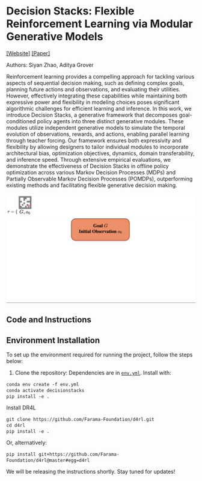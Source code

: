 # Decision Stacks: Flexible Reinforcement Learning via Modular Generative Models

[[Website]](https://siyan-zhao.github.io/decision-stacks/)
[[Paper]](https://siyan-zhao.github.io/decision-stacks/)

Authors: Siyan Zhao, Aditya Grover

Reinforcement learning provides a compelling approach for tackling various aspects of sequential decision making, such as defining complex goals, planning future actions and observations, and evaluating their utilities. However, effectively integrating these capabilities while maintaining both expressive power and flexibility in modeling choices poses significant algorithmic challenges for efficient learning and inference. In this work, we introduce Decision Stacks, a generative framework that decomposes goal-conditioned policy agents into three distinct generative modules. These modules utilize independent generative models to simulate the temporal evolution of observations, rewards, and actions, enabling parallel learning through teacher forcing. Our framework ensures both expressivity and flexibility by allowing designers to tailor individual modules to incorporate architectural bias, optimization objectives, dynamics, domain transferability, and inference speed. Through extensive empirical evaluations, we demonstrate the effectiveness of Decision Stacks in offline policy optimization across various Markov Decision Processes (MDPs) and Partially Observable Markov Decision Processes (POMDPs), outperforming existing methods and facilitating flexible generative decision making.

![Example Trajectory](https://github.com/siyan-zhao/decision-stacks/blob/main/resources/traj.gif)
![Decision Stacks Framework](https://github.com/siyan-zhao/decision-stacks/blob/main/resources/ds.gif)

## Code and Instructions

## Environment Installation

To set up the environment required for running the project, follow the steps below:

1. Clone the repository:
Dependencies are in [`env.yml`](env.yml). Install with:

```
conda env create -f env.yml
conda activate decisionstacks
pip install -e .
```

Install DR4L
```
git clone https://github.com/Farama-Foundation/d4rl.git
cd d4rl
pip install -e .
```

Or, alternatively:
```
pip install git+https://github.com/Farama-Foundation/d4rl@master#egg=d4rl
```

We will be releasing the instructions shortly. Stay tuned for updates!

